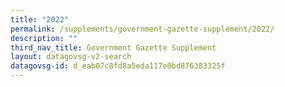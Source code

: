 ```yaml
---
title: "2022"
permalink: /supplements/government-gazette-supplement/2022/
description: ""
third_nav_title: Government Gazette Supplement
layout: datagovsg-v2-search
datagovsg-id: d_eab07c8fd8a5eda117e0bd876383325f
---
```

